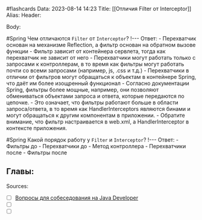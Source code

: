 #flashcards
Data: 2023-08-14 14:23
Title: [[Отличия Filter от Interceptor]]
Alias:
Header:




Body:



#Spring 
Чем отличаются `Filter` от `Interceptor`?
!---
Ответ:
	- Перехватчик основан на механизме Reflection, а фильтр основан на обратном вызове функции
	- Фильтр зависит от контейнера сервлета, тогда как перехватчик не зависит от него
	- Перехватчики могут работать только с запросами к контроллерам, в то время как фильтры могут работать почти со всеми запросами (например, js, .css и т.д.)
	- Перехватчики в отличии от фильтров могут обращаться к объектам в контейнере Spring, что даёт им более изощренный функционал
	- Согласно документации Spring, фильтры более мощные, например, они позволяют обмениваться объектами запроса и ответа, которые передаются по цепочке. 
	- Это означает, что фильтры работают больше в области запроса/ответа, в то время как HandlerInterceptors являются бинами и могут обращаться к другим компонентам в приложении. 
	- Обратите внимание, что фильтр настраивается в web.xml, а HandlerInterceptor в контексте приложения.
<!--SR:!2023-10-27,1,130-->



#Spring 
Какой порядок работу у `Filter` и `Interceptor`?
!---
Ответ:
	- Фильтры до
	- Перехватчики до
	- Метод контроллера
	- Перехватчики после
	- Фильтры после
<!--SR:!2023-11-05,10,170-->


Главы:
-


Sources:
- [ ] [Вопросы для собеседования на Java Developer](https://github.com/enhorse/java-interview/blob/master/README.md#%D0%9E%D0%9E%D0%9F)
- [ ] []()
- [ ] []()
